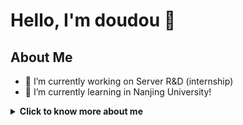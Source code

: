  # Hello, I'm doudou 👋

  ## About Me

  - 🔭 I’m currently working on Server R&D (internship)
  - 🌱 I’m currently learning in Nanjing University!
<details>
  <summary><b>Click to know more about me<b></summary>

  ## My Interests
  - 💻 Exploring the latest in technology and coding.
  - 🎨 Engaging in creative projects and design.
  - 🎬 Watching sci-fi movies.
  - 🚴 Enjoying outdoor activities like climbing.

  Feel free to explore my repositories for more!

  ## Let's Connect!
  Feel free to reach out, I'm always open to interesting conversations and collaboration. 😊

  🥺 "当你的贡献被吃掉了，但是你还在这里努力奋斗。"
  ![https://github.com/doudou12138/doudou12138/blob/output/github-contribution-grid-snake.svg](https://github.com/doudou12138/doudou12138/blob/output/github-contribution-grid-snake.svg)
</details>
